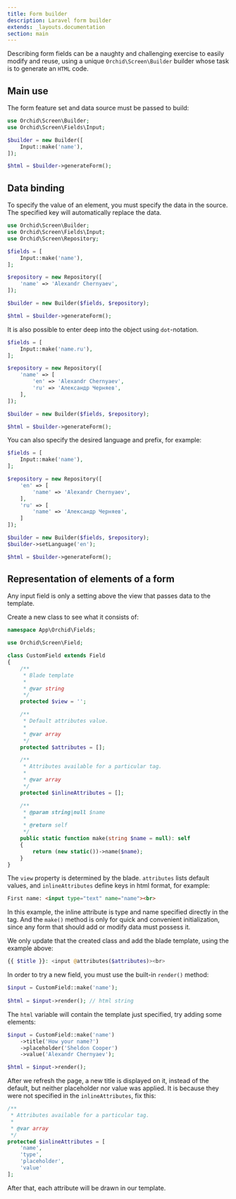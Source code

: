 ```yaml
---
title: Form builder
description: Laravel form builder
extends: _layouts.documentation
section: main
---
```



Describing form fields can be a naughty and challenging exercise to easily modify and reuse, using a unique `Orchid\Screen\Builder` builder whose task is to generate an `HTML` code.

## Main use

The form feature set and data source must be passed to build:

```php
use Orchid\Screen\Builder;
use Orchid\Screen\Fields\Input;

$builder = new Builder([
    Input::make('name'),
]);

$html = $builder->generateForm();
```


## Data binding

To specify the value of an element, you must specify the data in the source.
The specified key will automatically replace the data.

```php
use Orchid\Screen\Builder;
use Orchid\Screen\Fields\Input;
use Orchid\Screen\Repository;

$fields = [
    Input::make('name'),
];

$repository = new Repository([
    'name' => 'Alexandr Chernyaev',
]);

$builder = new Builder($fields, $repository);

$html = $builder->generateForm();
```

It is also possible to enter deep into the object using `dot`-notation.

```php
$fields = [
    Input::make('name.ru'),
];

$repository = new Repository([
    'name' => [
        'en' => 'Alexandr Chernyaev',
        'ru' => 'Александр Черняев',
    ],
]);

$builder = new Builder($fields, $repository);

$html = $builder->generateForm();
```

You can also specify the desired language and prefix, for example:

```php
$fields = [
    Input::make('name'),
];

$repository = new Repository([
    'en' => [
        'name' => 'Alexandr Chernyaev',
    ],
    'ru' => [
        'name' => 'Александр Черняев',
    ]
]);

$builder = new Builder($fields, $repository);
$builder->setLanguage('en');

$html = $builder->generateForm();
```


## Representation of elements of a form

Any input field is only a setting above the view that passes data to the template.

Create a new class to see what it consists of:

```php
namespace App\Orchid\Fields;

use Orchid\Screen\Field;

class CustomField extends Field
{
    /**
     * Blade template
     * 
     * @var string
     */
    protected $view = '';

    /**
     * Default attributes value.
     *
     * @var array
     */
    protected $attributes = [];

    /**
     * Attributes available for a particular tag.
     *
     * @var array
     */
    protected $inlineAttributes = [];

    /**
     * @param string|null $name
     *
     * @return self
     */
    public static function make(string $name = null): self
    {
        return (new static())->name($name);
    }
}
```

The `view` property is determined by the blade.
`attributes` lists default values, and `inlineAttributes`
define keys in html format, for example:


```html
First name: <input type="text" name="name"><br>
```

In this example, the inline attribute is type and name specified directly in the tag.
And the `make()` method is only for quick and convenient initialization,
since any form that should add or modify data must possess it.

We only update that the created class and add the blade template, using the example above:

```php
{{ $title }}: <input @attributes($attributes)><br>
```

In order to try a new field, you must use the built-in `render()` method:

```php
$input = CustomField::make('name');
    
$html = $input->render(); // html string
```

The `html` variable will contain the template just specified, try adding some elements:

```php
$input = CustomField::make('name')
    ->title('How your name?')
    ->placeholder('Sheldon Cooper')
    ->value('Alexandr Chernyaev');

$html = $input->render();
```

After we refresh the page, a new title is displayed on it,
instead of the default, but neither placeholder nor value was applied.
It is because they were not specified in the `inlineAttributes`, fix this:

```php
/**
 * Attributes available for a particular tag.
 *
 * @var array
 */
protected $inlineAttributes = [
    'name',
    'type',
    'placeholder',
    'value'
];
```

After that, each attribute will be drawn in our template.
